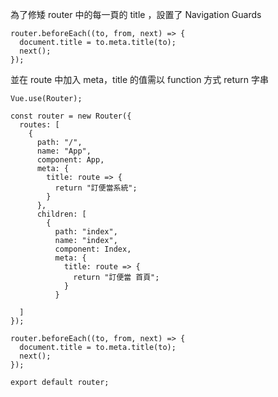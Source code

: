 為了修矮 router 中的每一頁的 title ，設置了 Navigation Guards

```
router.beforeEach((to, from, next) => {
  document.title = to.meta.title(to);
  next();
});
```

並在 route 中加入 meta，title 的值需以 function 方式 return 字串

```
Vue.use(Router);

const router = new Router({
  routes: [
    {
      path: "/",
      name: "App",
      component: App,
      meta: {
        title: route => {
          return "訂便當系統";
        }
      },
      children: [
        {
          path: "index",
          name: "index",
          component: Index,
          meta: {
            title: route => {
              return "訂便當 首頁";
            }
          }

  ]
});

router.beforeEach((to, from, next) => {
  document.title = to.meta.title(to);
  next();
});

export default router;
```

